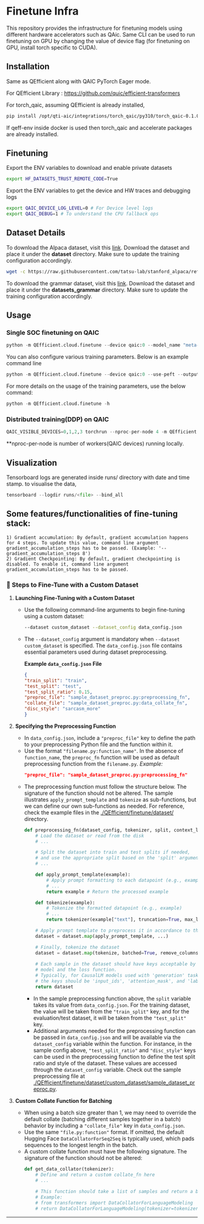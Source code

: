 # Finetune Infra

This repository provides the infrastructure for finetuning models using different hardware accelerators such as QAic.
Same CLI can be used to run finetuning on GPU by changing the value of device flag (for finetuning on GPU, install torch specific to CUDA).

## Installation

Same as QEfficient along with QAIC PyTorch Eager mode.

For QEfficient Library : https://github.com/quic/efficient-transformers

For torch_qaic, assuming QEfficient is already installed,
```bash
pip install /opt/qti-aic/integrations/torch_qaic/py310/torch_qaic-0.1.0-cp310-cp310-linux_x86_64.whl
```
If qeff-env inside docker is used then torch_qaic and accelerate packages are already installed.

## Finetuning

Export the ENV variables to download and enable private datasets
```bash
export HF_DATASETS_TRUST_REMOTE_CODE=True
```

Export the ENV variables to get the device and HW traces and debugging logs
```bash
export QAIC_DEVICE_LOG_LEVEL=0 # For Device level logs
export QAIC_DEBUG=1 # To understand the CPU fallback ops
```

## Dataset Details

To download the Alpaca dataset, visit this [link](https://raw.githubusercontent.com/tatsu-lab/stanford_alpaca/refs/heads/main/alpaca_data.json). Download the dataset and place it under the **dataset** directory. Make sure to update the training configuration accordingly.
```bash
wget -c https://raw.githubusercontent.com/tatsu-lab/stanford_alpaca/refs/heads/main/alpaca_data.json -P dataset/
```

To download the grammar dataset, visit this [link](https://github.com/meta-llama/llama-cookbook/blob/main/src/llama_cookbook/datasets/grammar_dataset/grammar_dataset_process.ipynb). Download the dataset and place it under the **datasets_grammar** directory. Make sure to update the training configuration accordingly.


## Usage

### Single SOC finetuning on QAIC

```python
python -m QEfficient.cloud.finetune --device qaic:0 --model_name "meta-llama/Llama-3.2-1B"
```
You can also configure various training parameters. Below is an example command line
```python
python -m QEfficient.cloud.finetune --device qaic:0 --use-peft --output_dir ./meta-sam --num_epochs 2 --context_length 256 
```

For more details on the usage of the training parameters, use the below command:
```python
python -m QEfficient.cloud.finetune -h
```

### Distributed training(DDP) on QAIC

```python
QAIC_VISIBLE_DEVICES=0,1,2,3 torchrun --nproc-per-node 4 -m QEfficient.cloud.finetune --device qaic --enable_ddp  --num_epochs 2  --model_name "meta-llama/Llama-3.2-1B"
```
**nproc-per-node is number of workers(QAIC devices) running locally.

## Visualization

Tensorboard logs are generated inside runs/ directory with date and time stamp.
to visualise the data,

```python
tensorboard --logdir runs/<file> --bind_all
```

## Some features/functionalities of fine-tuning stack:
    1) Gradient accumulation: By default, gradient accumulation happens for 4 steps. To update this value, command line argument gradient_accumulation_steps has to be passed. (Example: '--gradient_accumulation_steps 8')
    2) Gradient Checkpointing: By default, gradient checkpointing is disabled. To enable it, command line argument gradient_accumulation_steps has to be passed.


### 🔧 Steps to Fine-Tune with a Custom Dataset

1.  **Launching Fine-Tuning with a Custom Dataset**
    -   Use the following command-line arguments to begin fine-tuning using a custom dataset:
        ```bash
        --dataset custom_dataset --dataset_config data_config.json
        ```
    -   The `--dataset_config` argument is mandatory when `--dataset custom_dataset` is specified. The `data_config.json` file contains essential parameters used during dataset preprocessing.

        __Example `data_config.json` File__
        ```json
        {
        "train_split": "train",
        "test_split": "test",
        "test_split_ratio": 0.15,
        "preproc_file": "sample_dataset_preproc.py:preprocessing_fn",
        "collate_file": "sample_dataset_preproc.py:data_collate_fn",
        "disc_style": "sarcasm_more"
        }
        ```

2.  **Specifying the Preprocessing Function**
    -   In `data_config.json`, include a `"preproc_file"` key to define the path to your preprocessing Python file and the function within it.
    -   Use the format `"filename.py:function_name"`. In the absence of `function_name`, the `preproc_fn` function will be used as default preprocessing function from the `filename.py`.
        _Example:_
        ```json
        "preproc_file": "sample_dataset_preproc.py:preprocessing_fn"
        ```
    -   The preprocessing function must follow the structure below. The signature of the function should not be altered. The sample illustrates `apply_prompt_template` and `tokenize` as sub-functions, but we can define our own sub-functions as needed. For reference, check the example files in the [./QEfficient/finetune/dataset/](https://github.com/quic/efficient-transformers/tree/main/QEfficient/finetune/dataset) directory.
        ```python
        def preprocessing_fn(dataset_config, tokenizer, split, context_length=None):
            # Load the dataset or read from the disk
            # ...

            # Split the dataset into train and test splits if needed,
            # and use the appropriate split based on the 'split' argument.
            # ...

            def apply_prompt_template(example):
                # Apply prompt formatting to each datapoint (e.g., example)
                # ...
                return example # Return the processed example

            def tokenize(example):
                # Tokenize the formatted datapoint (e.g., example)
                # ...
                return tokenizer(example["text"], truncation=True, max_length=context_length) # Example tokenization

            # Apply prompt template to preprocess it in accordance to the dataset and task.
            dataset = dataset.map(apply_prompt_template, ...)

            # Finally, tokenize the dataset
            dataset = dataset.map(tokenize, batched=True, remove_columns=['text']) # Example batched tokenization
            
            # Each sample in the dataset should have keys acceptable by the HF
            # model and the loss function.
            # Typically, for CausalLM models used with 'generation' task_mode,
            # the keys should be 'input_ids', 'attention_mask', and 'labels'.
            return dataset
        ```
        -   In the sample preprocessing function above, the `split` variable takes its value from `data_config.json`. For the training dataset, the value will be taken from the `"train_split"` key, and for the evaluation/test dataset, it will be taken from the `"test_split"` key.
        -   Additional arguments needed for the preprocessing function can be passed in `data_config.json` and will be available via the `dataset_config` variable within the function. For instance, in the sample config above, `"test_split_ratio"` and `"disc_style"` keys can be used in the preprocessing function to define the test split ratio and style of the dataset. These values are accessed through the `dataset_config` variable. Check out the sample preprocessing file at [./QEfficient/finetune/dataset/custom_dataset/sample_dataset_preproc.py](https://github.com/quic/efficient-transformers/tree/main/QEfficient/finetune/dataset/custom_dataset/sample_dataset_preproc.py).



3.  **Custom Collate Function for Batching**
    -   When using a batch size greater than 1, we may need to override the default collate (batching different samples together in a batch) behavior by including a `"collate_file"` key in `data_config.json`.
    -   Use the same `"file.py:function"` format. If omitted, the default Hugging Face `DataCollatorForSeq2Seq` is typically used, which pads sequences to the longest length in the batch.
    -   A custom collate function must have the following signature. The signature of the function should not be altered:
        ```python
        def get_data_collator(tokenizer):
            # Define and return a custom collate_fn here
            # ...
         
            # This function should take a list of samples and return a batch.
            # Example:
            # from transformers import DataCollatorForLanguageModeling
            # return DataCollatorForLanguageModeling(tokenizer=tokenizer, mlm=False)
        ```
---
